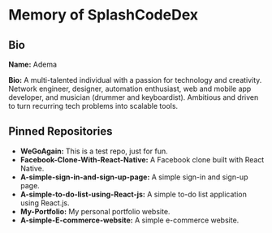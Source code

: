 # Memory of SplashCodeDex

## Bio

**Name:** Adema

**Bio:** A multi-talented individual with a passion for technology and creativity. Network engineer, designer, automation enthusiast, web and mobile app developer, and musician (drummer and keyboardist). Ambitious and driven to turn recurring tech problems into scalable tools.

## Pinned Repositories

* **WeGoAgain:** This is a test repo, just for fun.
* **Facebook-Clone-With-React-Native:** A Facebook clone built with React Native.
* **A-simple-sign-in-and-sign-up-page:** A simple sign-in and sign-up page.
* **A-simple-to-do-list-using-React-js:** A simple to-do list application using React.js.
* **My-Portfolio:** My personal portfolio website.
* **A-simple-E-commerce-website:** A simple e-commerce website.

